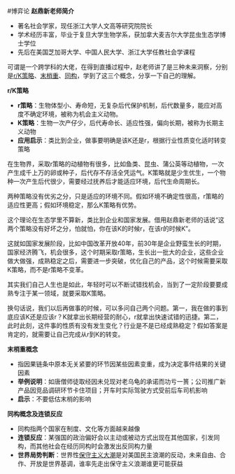 #博弈论 
**赵鼎新老师简介**

- 著名社会学家，现任浙江大学人文高等研究院院长
- 学术经历丰富，毕业于复旦大学生物学系，获加拿大麦吉尔大学昆虫生态学博士学位
- 先后在美国芝加哥大学、中国人民大学、浙江大学任教社会学课程

可谓是一个跨学科的大佬，在得到直播过程中，赵老师讲了是三种未来洞察，分别是[r/K策略](https://zhida.zhihu.com/search?content_id=252336692&content_type=Article&match_order=1&q=r%2FK%E7%AD%96%E7%95%A5&zhida_source=entity)、[末梢重](https://zhida.zhihu.com/search?content_id=252336692&content_type=Article&match_order=1&q=%E6%9C%AB%E6%A2%A2%E9%87%8D&zhida_source=entity)、[同构](https://zhida.zhihu.com/search?content_id=252336692&content_type=Article&match_order=1&q=%E5%90%8C%E6%9E%84&zhida_source=entity)，学到了这三个概念，分享一下自己的理解。

**r/K策略**

- **r策略**：生物体型小、寿命短，无复杂后代保护机制，后代数量多，能应对高度不确定环境，被称为机会主义动物。
- **K策略**：生物一次产仔少，后代寿命长、适应性强，偏向长期，被称为长期主义动物
- **应用启示**：类比到企业，做事要明确是该K还是r，根据行业性质变化适时转变策略

在生物界，采取r策略的动植物有很多，比如鱼类、昆虫、蒲公英等动植物，一次产生成千上万的卵或种子，后代存不存活全凭运气。K策略就是少生优生，一个物种一次产生后代很少，需要经过抚养后才能适应环境，后代生命周期长。

两种策略没有优劣之分，只是适应的环境不同。假如环境不确定性很高，r策略的适应性更高；假如环境稳定，那么K策略有优势。

这个理论在生态学里不算新，类比到企业和国家发展。借用赵鼎新老师的话说“这两个策略没有好坏之分，怕就怕，你在该K的时候r，在该r的时候K”。

这就如国家发展阶段，比如中国改革开放40年，前30年是企业野蛮生长的时期，国家经济腾飞，机会很多，这个时期采取r策略，生长出一批大的企业，这些企业做大做强，成熟稳定之后，需要进一步突破，优化自己的产品，这个时候需要采取K策略，而不是r策略不变革。

其实我们自己人生也是如此，年轻时可以不断试错找机会，当到了一定阶段要要成熟专注于某一领域，就要采取K策略。

换句话说，我们以后再做事的时候，可以多问自己两个问题。第一，我在做的事到底应该K还是应该r？K就拿出长期经营的耐心，r就拿出快速试错的迅捷。第二，此时此刻，这件事的性质有没有发生变化？行业是不是已经成熟稳定？假如答案是肯定的，就需要让自己完成从r到K的转变。

  

**末梢重概念**

- 指因果链条中原本无关紧要的环节因某些因素变重，成为决定事件结果的关键因素
- **举例说明**：如唐僧师徒取经因未兑现对老乌龟的承诺而功亏一篑；公司推广新产品因竞品调研环节卡住项目；开车时实际驾驶方式受前后车司机影响
- **启示**：不要低估末梢的影响

  

**同构概念及连锁反应**

- 同构指两个国家在制度、文化等方面越来越像
- **连锁反应**：某强国的政治偏好会以主动或被动方式出现在其他国家，引发同构，而其他社会在经历同构时会激发出反同构力量
- **世界局势判断**：世界性[保守主义大潮](https://zhida.zhihu.com/search?content_id=252336692&content_type=Article&match_order=1&q=%E4%BF%9D%E5%AE%88%E4%B8%BB%E4%B9%89%E5%A4%A7%E6%BD%AE&zhida_source=entity)是对美国民主浪潮的反动，未来自由、合作、开放是世界基调，谁率先走出保守主义浪潮谁更可能获益
